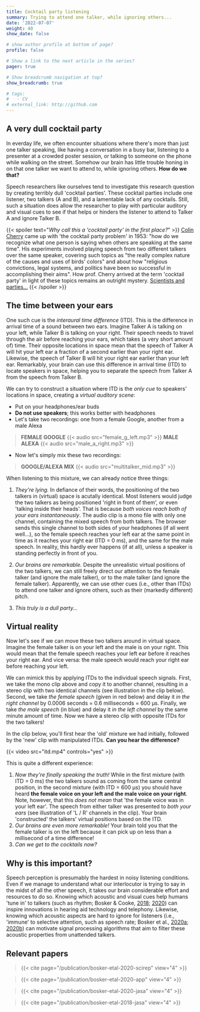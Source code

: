 ```yaml
---
title: Cocktail party listening
summary: Trying to attend one talker, while ignoring others...
date: '2022-07-07'
weight: 40
show_date: false

# show author profile at bottom of page?
profile: false

# Show a link to the next article in the series?
pager: true

# Show breadcrumb navigation at top?
show_breadcrumb: true

# tags:
#   - CV
# external_link: http://github.com
---
```


## A very dull cocktail party

In everday life, we often encounter situations where there's more than just one talker speaking, like having a conversation in a busy bar, listening to a presenter at a crowded poster session, or talking to someone on the phone while walking on the street. Somehow our brain has little trouble honing in on that one talker we want to attend to, while ignoring others. **How do we that?**

Speech researchers like ourselves tend to investigate this research question by creating terribly dull 'cocktail parties'. These cocktail parties include one listener, two talkers (A and B), and a lamentable lack of any cocktails. Still, such a situation does allow the researcher to play with particular auditory and visual cues to see if that helps or hinders the listener to attend to Talker A and ignore Talker B.

{{< spoiler text="*Why call this a 'cocktail party' in the first place?*" >}}
[Colin Cherry](https://asa.scitation.org/doi/abs/10.1121/1.1907229) came up with 'the cocktail party problem' in 1953: "how do we recognize what one person is saying when others are speaking at the same time". His experiments involved playing speech from two different talkers over the same speaker, covering such topics as "the really complex nature of the causes and uses of birds' colors" and about how "religious convictions, legal systems, and politics have been so successful in accomplishing their aims". How prof. Cherry arrived at the term 'cocktail party' in light of these topics remains an outright mystery. [Scientists and parties...](https://www.youtube.com/watch?v=mCx4T8MKbjk)
{{< /spoiler >}}

## The time between your ears

One such cue is the *interaural time difference* (ITD). This is the difference in arrival time of a sound between two ears. Imagine Talker A is talking on your left, while Talker B is talking on your right. Their speech needs to travel through the air before reaching your ears, which takes (a very short amount of) time. Their opposite locations in space mean that the speech of Talker A will hit your left ear a fraction of a second earlier than your right ear. Likewise, the speech of Talker B will hit your right ear earlier than your left ear. Remarkably, your brain can use this difference in arrival time (ITD) to locate speakers in space, helping you to separate the speech from Talker A from the speech from Talker B.

We can try to construct a situation where ITD is the *only cue* to speakers' locations in space, creating a *virtual auditory scene*:
- Put on your headphones/ear buds
- **Do not use speakers**; this works better with headphones
- Let's take two recordings: one from a female Google, another from a male Alexa

> **FEMALE GOOGLE**
{{< audio src="female_g_left.mp3" >}}
**MALE ALEXA**
{{< audio src="male_a_right.mp3" >}}

- Now let's simply mix these two recordings:

> **GOOGLE/ALEXA MIX**
{{< audio src="multitalker_mid.mp3" >}}

When listening to this mixture, we can already notice three things:
1. *They're lying.* In defiance of their words, the positioning of the two talkers in (virtual) space is acutally identical. Most listeners would judge the two talkers as being positioned 'right in front of them', or even 'talking inside their heads'. That is because *both voices reach both of your ears instantaneously*. The audio clip is a mono file with only one channel, containing the mixed speech from both talkers. The browser sends this single channel to both sides of your headphones (if all went well...), so the female speech reaches your left ear at the same point in time as it reaches your right ear (ITD = 0 ms), and the same for the male speech. In reality, this hardly ever happens (if at all), unless a speaker is standing perfectly in front of you.

2. *Our brains are remarkable.* Despite the unrealistic virtual positions of the two talkers, we can still freely direct our attention to the female talker (and ignore the male talker), or to the male talker (and ignore the female talker). Apparently, we can use other cues (i.e., other than ITDs) to attend one talker and ignore others, such as their (markedly different) pitch.

3. *This truly is a dull party...*

## Virtual reality

Now let's see if we can move these two talkers around in virtual space. Imagine the female talker is on your left and the male is on your right. This would mean that the female speech reaches your left ear before it reaches your right ear. And vice versa: the male speech would reach your right ear before reaching your left.

We can mimick this by applying ITDs to the individual speech signals. First, we take the mono clip above and copy it to another channel, resulting in a stereo clip with two identical channels (see illustration in the clip below). Second, we take *the female speech* (given in red below) and delay it *in the right channel* by 0.0006 seconds = 0.6 milliseconds = 600 μs. Finally, we take *the male speech* (in blue) and delay it *in the left channel* by the same minute amount of time. Now we have a stereo clip with opposite ITDs for the two talkers!

In the clip below, you'll first hear the 'old' mixture we had initially, followed by the 'new' clip with manipulated ITDs. **Can you hear the difference?**

{{< video src="itd.mp4" controls="yes" >}}

This is quite a different experience:
1. *Now they're finally speaking the truth!* While in the first mixture (with ITD = 0 ms) the two talkers sound as coming from the same central position, in the second mixture (with ITD = 600 μs) you should have heard **the female voice on your left and the male voice on your right**. Note, however, that this *does not mean* that 'the female voice was in your left ear'. The speech from either talker was presented to *both your ears* (see illustration of 'L / R' channels in the clip). Your brain 'constructed' the talkers' virtual positions based on the ITD.
2. *Our brains are even more remarkable!* Your brain told you that the female talker is on the left because it can pick up on less than a millisecond of a time difference!
3. *Can we get to the cocktails now?*

## Why is this important?

Speech perception is presumably the hardest in noisy listening conditions. Even if we manage to understand what our interlocutor is trying to say in the midst of all the other speech, it takes our brain considerable effort and resources to do so. Knowing which acoustic and visual cues help humans 'tune in' to talkers (such as rhythm; Bosker & Cooke, [2018](/publication/bosker-etal-2018-jasa); [2020](/publication/bosker-etal-2020-jasa)) can inspire innovations in hearing aid technology and telephony. Likewise, knowing which acoustic aspects are hard to ignore for listeners (i.e., 'immune' to selective attention, such as speech rate; Bosker et al., [2020a](/publication/bosker-etal-2020-scirep); [2020b](/publication/bosker-etal-2020-app)) can motivate signal processing algorithms that aim to filter these acoustic properties from unattended talkers.

## Relevant papers

> {{< cite page="/publication/bosker-etal-2020-scirep" view="4" >}}

> {{< cite page="/publication/bosker-etal-2020-app" view="4" >}}

> {{< cite page="/publication/bosker-etal-2020-jasa" view="4" >}}

> {{< cite page="/publication/bosker-etal-2018-jasa" view="4" >}}
